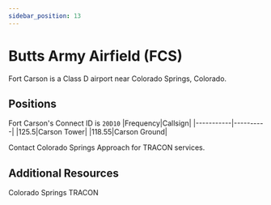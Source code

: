 ```yaml
---
sidebar_position: 13
---
```


# Butts Army Airfield (FCS)
Fort Carson is a Class D airport near Colorado Springs, Colorado.

## Positions
Fort Carson's Connect ID is ```20D10```
|Frequency|Callsign|
|-----------|----------|
|125.5|Carson Tower|
|118.55|Carson Ground|

Contact Colorado Springs Approach for TRACON services.

## Additional Resources
Colorado Springs TRACON